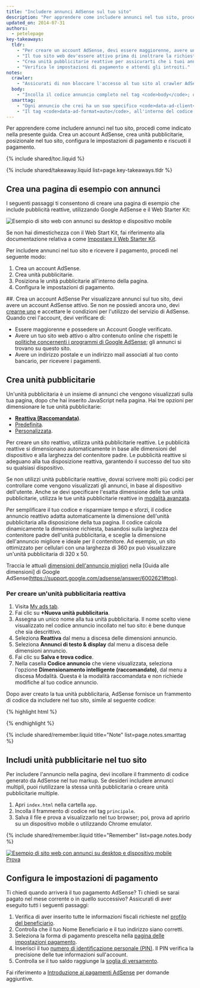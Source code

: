 ```yaml
---
title: "Includere annunci AdSense sul tuo sito"
description: "Per apprendere come includere annunci nel tuo sito, procedi come indicato nella presente guida. Crea un account AdSense, crea unità pubblicitarie, posizionale nel tuo sito, configura le impostazioni di pagamento e riscuoti il pagamento."
updated_on: 2014-07-31
authors:
  - petelepage
key-takeaways:
  tldr:
    - "Per creare un account AdSense, devi essere maggiorenne, avere un Account Google e un indirizzo."
    - "Il tuo sito web dev'essere attivo prima di inoltrare la richiesta e il contenuto del sito web deve rispettare le politiche AdSense."
    - "Crea unità pubblicitarie reattive per assicurarti che i tuoi annunci siano idonei, indipendentemente dal dispositivo utilizzato dall'utente per visualizzarli."
    - "Verifica le impostazioni di pagamento e attendi gli introiti."
notes:
  crawler:
    - "Assicurati di non bloccare l'accesso al tuo sito al crawler AdSense (vedi questo utile argomento in <a href='https://support.google.com/adsense/answer/10532'></a>)."
  body:
    - "Incolla il codice annuncio completo nel tag <code>body</code>; diversamente, gli annunci non funzionano."
  smarttag:
    - "Ogni annuncio che crei ha un suo specifico <code>data-ad-client</code> e <code>data-ad-slot</code>."
    - "Il tag <code>data-ad-format=auto</code>, all'interno del codice annuncio generato, attiva il posizionamento intelligente per l'unità pubblicitaria reattiva."
---
```


<p class="intro">
  Per apprendere come includere annunci nel tuo sito, procedi come indicato nella presente guida. Crea un account AdSense, crea unità pubblicitarie, posizionale nel tuo sito, configura le impostazioni di pagamento e riscuoti il pagamento.
</p>

{% include shared/toc.liquid %}

{% include shared/takeaway.liquid list=page.key-takeaways.tldr %}

## Crea una pagina di esempio con annunci

I seguenti passaggi ti consentono di creare una pagina di esempio che include pubblicità reattive, utilizzando Google AdSense e il Web Starter Kit:

<img src="images/ad-ss-600.png" sizes="100vw"
  srcset="images/ad-ss-1200.png 1200w,
          images/ad-ss-900.png 900w,
          images/ad-ss-600.png 600w,
          images/ad-ss-300.png 300w"
  alt="Esempio di sito web con annunci su desktop e dispositivo mobile">

Se non hai dimestichezza con il Web Start Kit, fai riferimento alla documentazione relativa a come [Impostare il Web Starter Kit]({{site.fundamentals}}/tools/setup/setup_kit.html).

Per includere annunci nel tuo sito e ricevere il pagamento, procedi nel seguente modo:

1. Crea un account AdSense.
2. Crea unità pubblicitarie.
3. Posiziona le unità pubblicitarie all'interno della pagina.
4. Configura le impostazioni di pagamento.

##. Crea un account AdSense
Per visualizzare annunci sul tuo sito, devi avere un account AdSense attivo. Se non ne possiedi ancora uno, devi [crearne uno](https://www.google.com/adsense/) e accettare le condizioni per l'utilizzo del servizio di AdSense.  Quando crei l'account, devi verificare di:

* Essere maggiorenne e possedere un Account Google verificato.
* Avere un tuo sito web attivo o altro contenuto online che rispetti le
[politiche concernenti i programmi di Google AdSense](https://support.google.com/adsense/answer/48182); gli annunci si trovano su questo sito.
* Avere un indirizzo postale e un indirizzo mail associati al tuo conto bancario, per ricevere i pagamenti.

## Crea unità pubblicitarie

Un'unità pubblicitaria è un insieme di annunci che vengono visualizzati sulla tua pagina, dopo che hai inserito JavaScript nella pagina.  Hai tre opzioni per dimensionare le tue unità pubblicitarie:

* **[Reattiva (Raccomandata)](https://support.google.com/adsense/answer/3213689)**.
* [Predefinita](https://support.google.com/adsense/answer/6002621).
* [Personalizzata](https://support.google.com/adsense/answer/3289364).

Per creare un sito reattivo, utilizza unità pubblicitarie reattive.
Le pubblicità reattive si dimensionano automaticamente in base alle dimensioni del dispositivo e alla larghezza del contenitore padre.
Le pubblicità reattive si adeguano alla tua disposizione reattiva, garantendo il successo del tuo sito su qualsiasi dispositivo.

Se non utilizzi unità pubblicitarie reattive, dovrai scrivere molti più codici per controllare come vengono visualizzati gli annunci, in base al dispositivo dell'utente. Anche se devi specificare l'esatta dimensione delle tue unità pubblicitarie, utilizza le tue unità pubblicitarie reattive in [modalità avanzata]({{site.fundamentals}}/monetization/ads/customize-ads.html#what-if-responsive-sizing-isnt-enough).

Per semplificare il tuo codice e risparmiare tempo e sforzi, il codice annuncio reattivo adatta automaticamente la dimensione dell'unità pubblicitaria alla disposizione della tua pagina.
Il codice calcola dinamicamente la dimensione richiesta, basandosi sulla larghezza del contenitore padre dell'unità pubblicitaria, e sceglie la dimensione dell'annuncio migliore e ideale per il contenitore.
Ad esempio, un sito ottimizzato per cellulari con una larghezza di 360 px può visualizzare un'unità pubblicitaria di 320 x 50.

Traccia le attuali [dimensioni dell'annuncio migliori](https://support.google.com/adsense/answer/6002621#top) nella [Guida alle dimensioni] di Google AdSense(https://support.google.com/adsense/answer/6002621#top).

### Per creare un'unità pubblicitaria reattiva

1. Visita [My ads tab](https://www.google.com/adsense/app#myads-springboard).
2. Fai clic su <strong>+Nuova unità pubblicitaria</strong>.
3. Assegna un unico nome alla tua unità pubblicitaria. Il nome scelto viene visualizzato nel codice annuncio incollato nel tuo sito: è bene dunque che sia descrittivo.
4. Seleziona <strong>Reattiva</strong> dal menu a discesa delle dimensioni annuncio.
5. Seleziona <strong>Annunci di testo & display</strong> dal menu a discesa delle dimensioni annuncio.
6. Fai clic su <strong>Salva e trova codice</strong>.
7. Nella casella <strong>Codice annuncio</strong> che viene visualizzata, seleziona l'opzione <strong>Dimensionamento intelligente (raccomandato)</strong>, dal menu a discesa Modalità.
Questa è la modalità raccomandata e non richiede modifiche al tuo codice annuncio.

Dopo aver creato la tua unità pubblicitaria, AdSense fornisce un frammento di codice da includere nel tuo sito, simile al seguente codice:

{% highlight html %}
<script async src="//pagead2.googlesyndication.com/pagead/js/adsbygoogle.js"></script>
<!-- Top ad in web starter kit sample -->
<ins class="adsbygoogle"
  style="display:block"
  data-ad-client="XX-XXX-XXXXXXXXXXXXXXXX"
  data-ad-slot="XXXXXXXXXX"
  data-ad-format="auto"></ins>
<script>
  (adsbygoogle = window.adsbygoogle || []).push({});
</script>
{% endhighlight %}

{% include shared/remember.liquid title="Note" list=page.notes.smarttag %}

## Includi unità pubblicitarie nel tuo sito

Per includere l'annuncio nella pagina, devi incollare il frammento di codice generato da AdSense nel tuo markup. Se desideri includere annunci multipli, puoi riutilizzare la stessa unità pubblicitaria o creare unità pubblicitarie multiple.

1. Apri `index.html` nella cartella `app`.
2. Incolla il frammento di codice nel tag `principale`.
3. Salva il file e prova a visualizzarlo nel tuo browser; poi, prova ad aprirlo su un dispositivo mobile o utilizzando Chrome emulator.

{% include shared/remember.liquid title="Remember" list=page.notes.body %}

<div>
  <a href="/web/fundamentals/resources/samples/monetization/ads/">
    <img src="images/ad-ss-600.png" sizes="100vw"
      srcset="images/ad-ss-1200.png 1200w,
              images/ad-ss-900.png 900w,
              images/ad-ss-600.png 600w,
              images/ad-ss-300.png 300w"
      alt="Esempio di sito web con annunci su desktop e dispositivo mobile">
    <br>
    Prova
  </a>
</div>

## Configura le impostazioni di pagamento

Ti chiedi quando arriverà il tuo pagamento AdSense? Ti chiedi se sarai pagato nel mese corrente o in quello successivo? Assicurati di aver eseguito tutti i seguenti passaggi:

1. Verifica di aver inserito tutte le informazioni fiscali richieste nel [profilo del beneficiario](https://www.google.com/adsense/app#payments3/h=BILLING_PROFILE).
2. Controlla che il tuo Nome Beneficiario e il tuo indirizzo siano corretti.
3. Seleziona la forma di pagamento prescelta nella [pagina delle impostazioni pagamento](https://www.google.com/adsense/app#payments3/h=ACCOUNT_SETTINGS).
4. Inserisci il tuo [numero di identificazione personale (PIN)](https://support.google.com/adsense/answer/157667). Il PIN verifica la precisione delle tue informazioni sull'account.
5. Controlla se il tuo saldo raggiunge la [soglia di versamento](https://support.google.com/adsense/answer/1709871).

Fai riferimento a [Introduzione ai pagamenti AdSense](https://support.google.com/adsense/answer/1709858) per domande aggiuntive.
